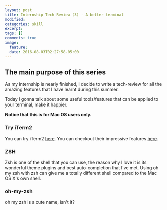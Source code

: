 ```yaml
---
layout: post
title: Internship Tech Review (3) - A better terminal
modified:
categories: skill
excerpt:
tags: []
comments: true
image:
  feature:
  date: 2016-08-03T02:27:58-05:00
---
```


## The main purpose of this series
As my internship is nearly finished, I decide to write a tech-review for all the amazing features that I have learnt during this summer.

Today I gonna talk about some useful tools/features that can be applied to your terminal, make it happier.

**Notice that this is for Mac OS users only.**

### Try iTerm2
You can try iTerm2 [here](https://www.iterm2.com/).
You can checkout their impressive features [here](https://www.iterm2.com/features.html).

### ZSH
Zsh is one of the shell that you can use, the reason why I love it is its wonderful theme plugins and best auto-completion that I've met. Using oh my zsh with zsh can give me a totally different shell compared to the Mac OS X's own shell.

### oh-my-zsh
oh my zsh is a cute name, isn't it?
